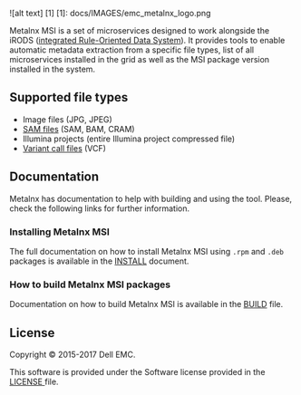 ![alt text] [1]
[1]: docs/IMAGES/emc_metalnx_logo.png 

Metalnx MSI is a set of microservices designed to work alongside the iRODS ([integrated Rule-Oriented Data System][irods]). It provides tools to enable automatic metadata extraction from a specific file types,
list of all microservices installed in the grid as well as the MSI package version installed in the system.

## Supported file types

* Image files (JPG, JPEG)
* [SAM files][samtools] (SAM, BAM, CRAM)
* Illumina projects (entire Illumina project compressed file)
* [Variant call files][vcf-files] (VCF)

## Documentation

Metalnx has documentation to help with building and using the tool. Please, check the following links for further information.

### Installing Metalnx MSI


The full documentation on how to install Metalnx MSI using `.rpm` and `.deb` packages is available in the [INSTALL](docs/INSTALL.md) document.

### How to build Metalnx MSI packages

Documentation on how to build Metalnx MSI is available in the [BUILD](docs/BUILD.md) file. 

## License

Copyright © 2015-2017 Dell EMC.

This software is provided under the Software license provided in the <a href="LICENSE"> LICENSE </a> file.

[irods]: http://www.irods.org
[samtools]: http://www.htslib.org/
[vcf-files]: http://www.1000genomes.org/wiki/Analysis/vcf4.0
